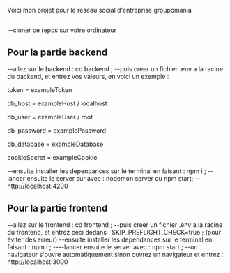 Voici mon projet pour le reseau social d'entreprise groupomania

##
--cloner ce repos sur votre ordinateur

## Pour la partie backend
--allez sur le backend : cd backend ;
--puis creer un fichier .env a la racine du backend, et entrez vos valeurs, en voici un exemple : 

token = exampleToken

db_host = exampleHost / localhost

db_user = exampleUser / root

db_password = examplePassword

db_database = exampleDatabase

cookieSecret = exampleCookie

--ensuite installer les dependances sur le terminal en faisant : npm i ;
--lancer ensuite le server sur avec : nodemon server ou npm start;
-- http://localhost:4200

## Pour la partie frontend
--allez sur le frontend : cd frontend ;
--puis creer un fichier .env a la racine du frontend, et entrez ceci dedans : SKIP_PREFLIGHT_CHECK=true ; (pour éviter des erreur)
--ensuite installer les dependances sur le terminal en faisant : npm i ;
----lancer ensuite le server avec : npm start ;
--un navigateur s'ouvre automatiquement sinon ouvrez un navigateur et entrez : http://localhost:3000
